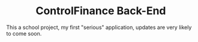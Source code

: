 <h1 align="center" style="text-color: yellow">ControlFinance Back-End</h1>
<p> This a school project, my first "serious" application, updates are very likely to come soon.</p>
